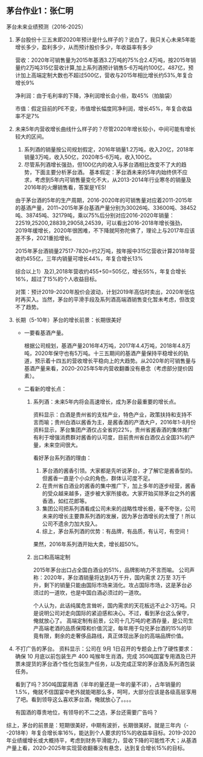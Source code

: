 ## 茅台作业1：张仁明
茅台未来业绩预测（2016-2025）
1. 茅台股份十三五末即2020年预计是什么样子的？说白了，我只关心未来5年能增长多少，盈利多少，从而预计股价多少，年收益率有多少

   营收：2020年可销售量为2015年基酒3.2万吨的75%合2.4万吨，按2015年销量约2万吨315亿营收计算,加上系列酒预计销售5-6万吨约100亿，487亿，预计加上高端定制大数也不超过500亿，营收与2015年相比增长约53%,年复合增长9%

   净利润：由于毛利率的下降，净利润增长会小些，取45%（拍脑袋）

   市值：假定目前的PE不变，市值增长幅度同净利润，增长45%，年复合收益率不足7%
 
2. 未来5年内营收增长曲线什么样子的？尽管2020年增长较小，中间可能有增长较大的区间。
   1. 系列酒的销量按公司规划假定，2016年销量1.2万吨，收入20亿，2018年销量3万吨，收入50亿，2020年5-6万吨，收入100亿。
   2. 尽管系列酒增长强劲，但100亿内的收入与茅台酒相比改变不了大的趋势，下面主要分析茅台酒。
    基本假定：茅台酒未来的5年内始终供不应求，考虑到5年内可销售量变化不大，从2013-2014年行业寒冬的销量及2016年的火爆销售看，答案是YES!
 
   由于茅台酒的5年的生产周期，2016-2020年的可销售量对应着2011-2015年的基酒产量，2011~2015年茅台基酒产量分别为30026吨、33600吨、38452吨、38745吨、32179吨，乘以75%后分别对应2016-2020年销量：22519,25200,28839,29058,24539，可以看出2016-2018年增长强劲，2019年缓增长，2020年很困难，不下降就阿弥陀佛了，理论上与2017年应该差不多，2021重拾增长。

   2015年茅台酒销量27517-7820=约2万吨，按年报中315亿营收计算2018年营收约455亿，三年内销量可增长44%，年复合增长13%
 
   综合以上1）及2),2018年营收约455+50=505亿，增长55%，年复合增长16%，超过了15%的个人收益目标。
 
   对策：预计2019-2020年股价会波动，计划2019年高估时卖出，2020年低估时再买入。当然，茅台的平滑手段及系列酒高端酒销售变化暂未考虑，但改变不了趋势。
 
3. 长期（5-10年）茅台的增长前景：长期很美好
   - 一要看基酒产量。

     根据公司规划，基酒产量2016年4万吨，2017年4.4万吨，2018年4.8万吨，2020年保守也有5万吨。十三五期间的基酒产量保持平稳增长的轨道，预示着十四五的营收增长平稳向上的大趋势。从2020年的可销售量与基酒产量来看，2020-2025年5年内营收翻番没有悬念（考虑部分提价因素）。

   - 二看新的增长点：

      1. 系列酒：未来5年内将会高速增长，成为茅台最重要的增长点。
      
         资料显示：白酒是贵州省的支柱产业，特色产业，政策扶持和支持不言而喻；贵州白酒以酱香为主，是酱香酒的产酒大户，2016年1-8月份资料显示，茅台集团产酒仅占全省的22%，贵州省酱香酒的集体推广有利于增强消费群对酱香的认可度，目前贵州省白酒仅占全国3%的产量，未来空间很大。

         看好茅台系列酒的理由：
         1. 茅台酒的酱香引领。大家都是先听说茅台，才了解它是酱香型的。但酱香一直是个小众的角色，群体认可度不足。
         2. 在贵州省白酒业的酱香的集中推广下，加上多年的逐步经营，酱香的受众越来越多，逐步被大家所接收。大家开始买除茅台之外的酱香酒，如红花郎等。
         3. 集团公司把系列酒看成公司未来的战略性增长极，毫不夸张，公司未来的增长主要靠系列酒的发展，因为茅台酒增长的太慢了！所以公司不遗余力加大投入。
         4. 综上，茅台系列酒的优势：有品牌，有品质，有认可，有空间！

         果然，2016年系列酒开始大卖，增长超50%。



     2. 出口和高端定制

        2015年茅台出口占全国白酒业的51%，品牌影响力不言而喻。
公司声称：2020年，茅台酒销量将达到4万千升，国内需求 2万至 3万千升，剩下的销量只能由国际市场来消化。攻占国际市场，这是茅台必须过的一道坎，也是中国白酒必须过的一道坎。

        个人认为，此话纯属危言耸听，国内需求的天花板远不止2-3万吨。只是说明公司对走向国际的紧迫感和决心。不过，看到茅台这么保守，俺就放心了。
高端定制有前景，公司十几万吨的老酒存量，是公司生产高端老酒的品质保障和价值沉淀，每年用于勾兑茅台酒的15%的毕竟有限，剩余的走奢侈品路线，真正体现出茅台的高端品牌价值。



4. 不打广告的茅台。
    资料显示：公司在 9月 1日召开的专题会上作了硬性要求：确保 10 月底以前包装生产 400 吨猴年生肖酒，完成 350吨国宴专用酒及已开票未提货的茅台酒个性化包装生产任务，以及完成正常的茅台酒及系列酒包装任务。

    看到了吗？350吨国宴用酒（半年的量还是一年的量不详），占年销量的1.5%，俺就不信国宴中老外就能喝那么多，呵呵，大部分应该是各级高层享用了吧。看到领导这么喜欢茅台酒，俺就放心了。。。。

    有国酒的尊贵地位，有领导的不二之选，茅台还需要广告吗？
 
综上，茅台的前景是：短期很美好，中期有波折，长期很美好。就是三年内（--2018年）年复合增长率16%，能达到个人要求的15%的收益率目标。2019-2020年业绩缓增长或大概持平，考虑到财务平滑能力，营收下降的可能性不大；从基酒产量上看，2020-2025年实现营收翻番没有悬念，达到复合增长15%的目标。
